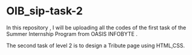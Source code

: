 # OIB_sip-task-2

In this repository , I will be uploading all the codes of the first task of the Summer Internship Program from OASIS INFOBYTE .

The second task of level 2 is to design a Tribute page  using HTML,CSS.
